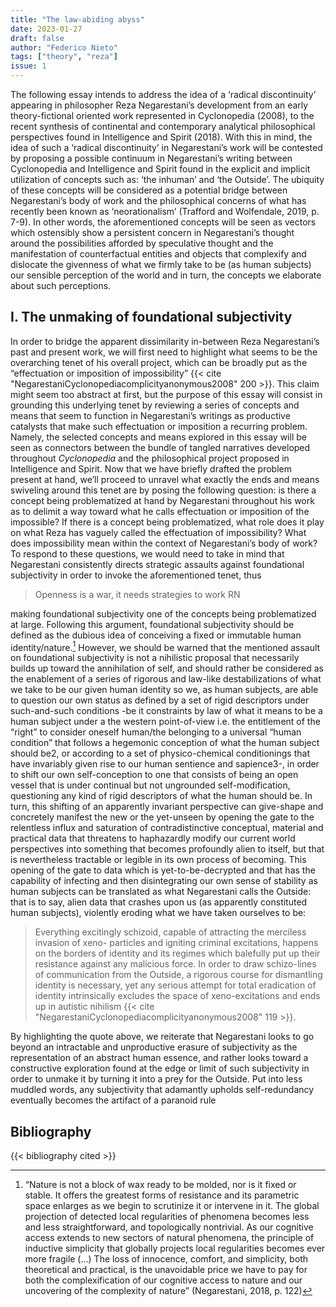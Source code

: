 ```yaml
---
title: "The law-abiding abyss"
date: 2023-01-27
draft: false
author: "Federico Nieto"
tags: ["theory", "reza"]
issue: 1
---
```


The following essay intends to address the idea of a ‘radical discontinuity’ appearing in philosopher Reza Negarestani’s development from an early theory-fictional oriented work represented in Cyclonopedia (2008), to the recent synthesis of continental and contemporary analytical philosophical perspectives found in Intelligence and Spirit (2018). With this in mind, the idea of such a ‘radical discontinuity’ in Negarestani’s work will be contested by proposing a possible continuum in Negarestani’s writing between Cyclonopedia and Intelligence and Spirit found in the explicit and implicit utilization of concepts such as: ‘the inhuman’ and ‘the Outside’. The ubiquity of these concepts will be considered as a potential bridge between Negarestani’s body of work and the philosophical concerns of what has recently been known as ‘neorationalism’ (Trafford and Wolfendale, 2019, p. 7-9). In other words, the aforementioned concepts will be seen as vectors which ostensibly show a persistent concern in Negarestani’s thought around the possibilities afforded by speculative thought and the manifestation of counterfactual entities and objects that complexify and dislocate the givenness of what we firmly take to be (as human subjects) our sensible perception of the world and in turn, the concepts we elaborate about such perceptions.

## I. The unmaking of foundational subjectivity
In order to bridge the apparent dissimilarity in-between Reza Negarestani’s past and present work, we will first need to highlight what seems to be the overarching tenet of his overall project, which can be broadly put as the “effectuation or imposition of impossibility”  {{< cite "NegarestaniCyclonopediacomplicityanonymous2008" 200 >}}. This claim might seem too abstract at first, but the purpose of this essay will consist in grounding this underlying tenet by reviewing a series of concepts and means that seem to function in Negarestani’s writings as productive catalysts that make such effectuation or imposition a recurring problem. Namely, the selected concepts and means explored in this essay will be seen as connectors between the bundle of tangled narratives developed throughout *Cyclonopedia* and the philosophical project proposed in Intelligence and Spirit. Now that we have briefly drafted the problem present at hand, we’ll proceed to unravel what exactly the ends and means swiveling around this tenet are by posing the following question: is there a concept being problematized at hand by Negarestani throughout his work as to delimit a way toward what he calls effectuation or imposition of the impossible? If there is a concept being problematized, what role does it play on what Reza has vaguely called the effectuation of impossibility? What does impossibility mean within the context of Negarestani’s body of work?
To respond to these questions, we would need to take in mind that Negarestani consistently directs strategic assaults against foundational subjectivity in order to invoke the aforementioned tenet, thus

> Openness is a war, it needs strategies to work
> RN 


making foundational subjectivity one of the concepts being problematized at large. Following this argument, foundational subjectivity should be defined as the dubious idea of conceiving a fixed or immutable human identity/nature.[^1] However, we should be warned that the mentioned assault on foundational subjectivity is not a nihilistic proposal that necessarily builds up toward the annihilation of self, and should rather be considered as the enablement of a series of rigorous and law-like destabilizations of what we take to be our given human identity so we, as human subjects, are able to question our own status as defined by a set of rigid descriptors under such-and-such conditions -be it constraints by law of what it means to be a human subject under a the western point-of-view i.e. the entitlement of the “right” to consider oneself human/the belonging to a universal “human condition” that follows a hegemonic conception of what the human subject should be2, or according to a set of physico-chemical conditionings that have invariably given rise to our human sentience and sapience3-, in order to shift our own self-conception to one that consists of being an open vessel that is under continual but not ungrounded self-modification, questioning any kind of rigid descriptors of what the human should be. In turn, this shifting of an apparently invariant perspective can give-shape and concretely manifest the new or the yet-unseen by opening the gate to the relentless influx and saturation of contradistinctive conceptual, material and practical data that threatens to haphazardly modify our current world perspectives into something that becomes profoundly alien to itself, but that is nevertheless tractable or legible in its own process of becoming. This opening of the gate to data which is yet-to-be-decrypted and that has the capability of infecting and then disintegrating our own sense of stability as human subjects can be translated as what Negarestani calls the Outside: that is to say, alien data that crashes upon us (as apparently constituted human subjects), violently eroding what we have taken ourselves to be:
> Everything excitingly schizoid, capable of attracting the merciless invasion of xeno- particles and igniting criminal excitations, happens on the borders of identity and its regimes which balefully put up their resistance against any malicious force. In order to draw schizo-lines of communication from the Outside, a rigorous course for dismantling identity is necessary, yet any serious attempt for total eradication of identity intrinsically excludes the space of xeno-excitations and ends up in autistic nihilism {{< cite "NegarestaniCyclonopediacomplicityanonymous2008" 119 >}}.

By highlighting the quote above, we reiterate that Negarestani looks to go beyond an intractable and unproductive erasure of subjectivity as the representation of an abstract human essence, and rather looks toward a constructive exploration found at the edge or limit of such subjectivity in order to unmake it by turning it into a prey for the Outside. Put into less muddled words, any subjectivity that adamantly upholds self-redundancy eventually becomes the artifact of a paranoid rule


[^1]: “Nature is not a block of wax ready to be molded, nor is it fixed or stable. It offers the greatest forms of resistance and its parametric space enlarges as we begin to scrutinize it or intervene in it. The global projection of detected local regularities of phenomena becomes less and less straightforward, and topologically nontrivial. As our cognitive access extends to new sectors of natural phenomena, the principle of inductive simplicity that globally projects local regularities becomes ever more fragile (...) The loss of innocence, comfort, and simplicity, both theoretical and practical, is the unavoidable price we have to pay for both the complexification of our cognitive access to nature and our uncovering of the complexity of nature” (Negarestani, 2018, p. 122)

## Bibliography

{{< bibliography cited >}}